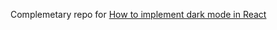 Complemetary repo for [How to implement dark mode in React](https://www.codingdeft.com/posts/react-dark-mode/)
